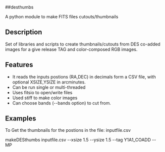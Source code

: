 ##desthumbs

A python module to make FITS files cutouts/thumbnails

Description
-----------

Set of libraries and scripts to create thumbnails/cutouts from DES co-added
images for a give release TAG and color-composed RGB images.

Features
--------
- It reads the inputs postions (RA,DEC) in decimals form a CSV file, with optional XSIZE,YSIZE in arcminutes.
- Can be run single or multi-threaded
- Uses fitsio to open/write files
- Used stiff to make color images
- Can choose bands (--bands option) to cut from.

Examples
--------

To Get the thumbnails for the postions in the file: inputfile.csv

   makeDESthumbs inputfile.csv --xsize 1.5 --ysize 1.5 --tag Y1A1_COADD --MP

